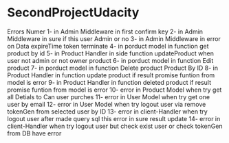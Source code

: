 # SecondProjectUdacity






Errors Numer
1- in Admin Middleware in first confirm key
2- in Admin Middleware in sure if this user Admin or no 
3- in Admin Middleware in error on Data expireTime token terminate
4- in porduct model in function get product by id
5- in Product Handler in side function updateProduct when user not admin or not owner product
6- in porduct model in function Edit product
7- in porduct model in function Delete product Product By ID
8- in Product Handler in function update product if result promise funtion from model is error
9- in Product Handler in function deleted product if result promise funtion from model is error
10- error in Product Model when try get all Detials to Can user purches 
11- error in User Model when try get one user by email
12- error in User Model when try logout user via remove tokenGen from selected user by ID 
13- error in client-Handler when try logout user after made query sql this error in sure result update
14- error in client-Handler when try logout user but check exist user or check tokenGen from DB have error